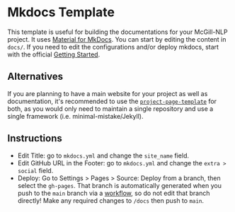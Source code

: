 # Mkdocs Template

This template is useful for building the documentations for your McGill-NLP project. It uses [Material for MkDocs](https://squidfunk.github.io/mkdocs-material/). You can start by editing the content in `docs/`. If you need to edit the configurations and/or deploy mkdocs, start with the official [Getting Started](https://squidfunk.github.io/mkdocs-material/getting-started/).

## Alternatives

If you are planning to have a main website for your project as well as documentation, it's recommended to use the [`project-page-template`](https://github.com/McGill-NLP/project-page-template) for both, as you would only need to maintain a single repository and use a single framework (i.e. minimal-mistake/Jekyll).

## Instructions

- Edit Title: go to `mkdocs.yml` and change the `site_name` field.
- Edit GitHub URL in the Footer: go to `mkdocs.yml` and change the `extra > social` field.
- Deploy: Go to Settings > Pages > Source: Deploy from a branch, then select the `gh-pages`. That branch is automatically generated when you push to the `main` branch via a [workflow](./.github/workflows/mkdocs.yml), so do not edit that branch directly! Make any required changes to `/docs` then push to `main`.
